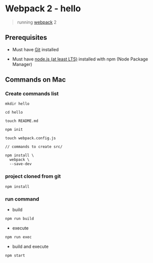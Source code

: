 # Webpack 2 - hello

> running [webpack](https://webpack.js.org/) 2

## Prerequisites

* Must have [Git](http://git-scm.com/) installed

* Must have [node.js (at least LTS)](http://nodejs.org/) installed with npm (Node Package Manager)


## Commands on Mac

### Create commands list

```
mkdir hello

cd hello

touch README.md

npm init

touch webpack.config.js

// commands to create src/

npm install \
  webpack \
  --save-dev

```

### project cloned from git

```
npm install
```

### run command

* build

```bash
npm run build
```

* execute

```bash
npm run exec
```

* build and execute

```bash
npm start
```
